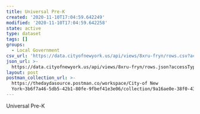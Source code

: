```yaml
---
title: Universal Pre-K
created: '2020-11-10T17:04:59.642249'
modified: '2020-11-10T17:04:59.642258'
state: active
type: dataset
tags: []
groups:
  - Local Government
csv_url: 'https://data.cityofnewyork.us/api/views/8xru-fryn/rows.csv?accessType=DOWNLOAD'
json_url: >-
  https://data.cityofnewyork.us/api/views/8xru-fryn/rows.json?accessType=DOWNLOAD
layout: post
postman_collection_url: >-
  https://thedaydasource.postman.co/workspace/City-of New
  York~3b6f7a46-5db5-42b1-80fe-9fbef41e3e06/collection/9a16ae0e-38f0-4327-83cc-74c52f87fefb
---
```

Universal Pre-K
